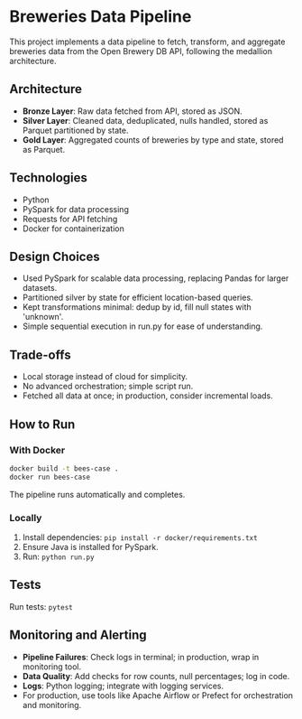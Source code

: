 # Breweries Data Pipeline

This project implements a data pipeline to fetch, transform, and aggregate breweries data from the Open Brewery DB API, following the medallion architecture.

## Architecture

- **Bronze Layer**: Raw data fetched from API, stored as JSON.
- **Silver Layer**: Cleaned data, deduplicated, nulls handled, stored as Parquet partitioned by state.
- **Gold Layer**: Aggregated counts of breweries by type and state, stored as Parquet.

## Technologies

- Python
- PySpark for data processing
- Requests for API fetching
- Docker for containerization

## Design Choices

- Used PySpark for scalable data processing, replacing Pandas for larger datasets.
- Partitioned silver by state for efficient location-based queries.
- Kept transformations minimal: dedup by id, fill null states with 'unknown'.
- Simple sequential execution in run.py for ease of understanding.

## Trade-offs

- Local storage instead of cloud for simplicity.
- No advanced orchestration; simple script run.
- Fetched all data at once; in production, consider incremental loads.

## How to Run

### With Docker

```bash
docker build -t bees-case .
docker run bees-case
```

The pipeline runs automatically and completes.

### Locally

1. Install dependencies: `pip install -r docker/requirements.txt`
2. Ensure Java is installed for PySpark.
3. Run: `python run.py`

## Tests

Run tests: `pytest`

## Monitoring and Alerting

- **Pipeline Failures**: Check logs in terminal; in production, wrap in monitoring tool.
- **Data Quality**: Add checks for row counts, null percentages; log in code.
- **Logs**: Python logging; integrate with logging services.
- For production, use tools like Apache Airflow or Prefect for orchestration and monitoring.